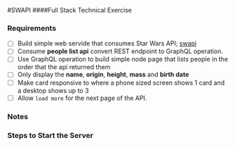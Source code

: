 #SWAPI
####Full Stack Technical Exercise

### Requirements
- [ ] Build simple web servide that consumes Star Wars API; [swapi](https://swapi.dev)
- [ ] Consume **people list api** convert REST endpoint to GraphQL operation.
- [ ] Use GraphQL operation to build simple node page that lists people in the order that the api returned them
- [ ] Only display the **name**, **origin**, **height**, **mass** and **birth date**
- [ ] Make card responsive to where a phone sized screen shows 1 card and a desktop shows up to 3
- [ ] Allow `load more` for the next page of the API.

### Notes


### Steps to Start the Server
 

